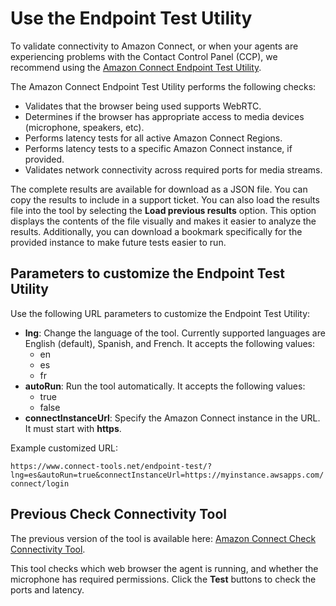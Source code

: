 # Use the Endpoint Test Utility<a name="check-connectivity-tool"></a>

To validate connectivity to Amazon Connect, or when your agents are experiencing problems with the Contact Control Panel \(CCP\), we recommend using the [Amazon Connect Endpoint Test Utility](https://www.connect-tools.net/endpoint-test/)\. 

The Amazon Connect Endpoint Test Utility performs the following checks: 
+ Validates that the browser being used supports WebRTC\.
+ Determines if the browser has appropriate access to media devices \(microphone, speakers, etc\)\.
+ Performs latency tests for all active Amazon Connect Regions\.
+ Performs latency tests to a specific Amazon Connect instance, if provided\.
+ Validates network connectivity across required ports for media streams\.

The complete results are available for download as a JSON file\. You can copy the results to include in a support ticket\. You can also load the results file into the tool by selecting the **Load previous results** option\. This option displays the contents of the file visually and makes it easier to analyze the results\. Additionally, you can download a bookmark specifically for the provided instance to make future tests easier to run\. 

## Parameters to customize the Endpoint Test Utility<a name="customize-check-connectivity-tool"></a>

Use the following URL parameters to customize the Endpoint Test Utility:
+ **lng**: Change the language of the tool\. Currently supported languages are English \(default\), Spanish, and French\. It accepts the following values:
  + en
  + es
  + fr
+ **autoRun**: Run the tool automatically\. It accepts the following values:
  + true
  + false
+ **connectInstanceUrl**: Specify the Amazon Connect instance in the URL\. It must start with **https**\.

Example customized URL:

`https://www.connect-tools.net/endpoint-test/?lng=es&autoRun=true&connectInstanceUrl=https://myinstance.awsapps.com/connect/login` 

## Previous Check Connectivity Tool<a name="previous-check-connectivity-tool"></a>

The previous version of the tool is available here: [Amazon Connect Check Connectivity Tool](https://s3.amazonaws.com/connectivitytest/checkConnectivity.html)\. 

This tool checks which web browser the agent is running, and whether the microphone has required permissions\. Click the **Test** buttons to check the ports and latency\. 
